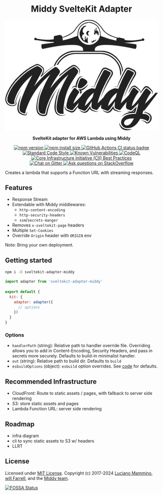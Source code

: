 <div align="center">
  <h1>Middy SvelteKit Adapter</h1>
  <img alt="Middy logo" src="https://raw.githubusercontent.com/middyjs/middy/main/docs/img/middy-logo.svg"/>
  <p><strong>SvelteKit adapter for AWS Lambda using Middy</strong></p>
<p>
  <a href="https://www.npmjs.com/package/@middy/http-router?activeTab=versions">
    <img src="https://badge.fury.io/js/%40middy%2Fhttp-router.svg" alt="npm version" style="max-width:100%;">
  </a>
  <a href="https://packagephobia.com/result?p=@middy/http-router">
    <img src="https://packagephobia.com/badge?p=@middy/http-router" alt="npm install size" style="max-width:100%;">
  </a>
  <a href="https://github.com/middyjs/middy/actions/workflows/tests.yml">
    <img src="https://github.com/middyjs/middy/actions/workflows/tests.yml/badge.svg?branch=main&event=push" alt="GitHub Actions CI status badge" style="max-width:100%;">
  </a>
  <br/>
   <a href="https://standardjs.com/">
    <img src="https://img.shields.io/badge/code_style-standard-brightgreen.svg" alt="Standard Code Style"  style="max-width:100%;">
  </a>
  <a href="https://snyk.io/test/github/middyjs/middy">
    <img src="https://snyk.io/test/github/middyjs/middy/badge.svg" alt="Known Vulnerabilities" data-canonical-src="https://snyk.io/test/github/middyjs/middy" style="max-width:100%;">
  </a>
  <a href="https://github.com/middyjs/middy/actions/workflows/sast.yml">
    <img src="https://github.com/middyjs/middy/actions/workflows/sast.yml/badge.svg
?branch=main&event=push" alt="CodeQL" style="max-width:100%;">
  </a>
  <a href="https://bestpractices.coreinfrastructure.org/projects/5280">
    <img src="https://bestpractices.coreinfrastructure.org/projects/5280/badge" alt="Core Infrastructure Initiative (CII) Best Practices"  style="max-width:100%;">
  </a>
  <br/>
  <a href="https://gitter.im/middyjs/Lobby">
    <img src="https://badges.gitter.im/gitterHQ/gitter.svg" alt="Chat on Gitter" style="max-width:100%;">
  </a>
  <a href="https://stackoverflow.com/questions/tagged/middy?sort=Newest&uqlId=35052">
    <img src="https://img.shields.io/badge/StackOverflow-[middy]-yellow" alt="Ask questions on StackOverflow" style="max-width:100%;">
  </a>
</p>
<!--<p>You can read the documentation at: <a href="https://middy.js.org/docs/ssr/sveltekit">https://middy.js.org/docs/ssr/sveltekit</a></p>-->
</div>

Creates a lambda that supports a Function URL with streaming responses.

## Features

- Response Stream
- Extendable with Middy middlewares:
  - `http-content-encoding`
  - `http-security-headers`
  - `ssm`/`secrets-manger`
- Removes `x-sveltekit-page` headers
- Multiple `Set-Cookies`
- Override `Origin` header with `ORIGIN` env

Note: Bring your own deployment.

## Getting started

```bash
npm i -D sveltekit-adapter-middy
```

```js
import adapter from 'sveltekit-adapter-middy'

export default {
  kit: {
    adapter: adapter({
      // options
    })
  }
}
```

### Options

- `handlerPath` (string): Relative path to handler override file. Overriding allows you to add in Content-Encoding, Security Headers, and pass in secrets more securely. Defaults to build-in minimalist handler.
- `out` (string): Relative path to build dir. Defaults to `build`
- `esbuildOptions` (object): `esbuild` option overrides. See [code]() for defaults.

## Recommended Infrastructure

- CloudFront: Route to static assets / pages, with fallback to server side rendering
- S3: store static assets and pages
- Lambda Function URL: server side rendering

## Roadmap

- infra diagram
- cli to sync static assets to S3 w/ headers
- LLRT

## License

Licensed under [MIT License](LICENSE). Copyright (c) 2017-2024 [Luciano Mammino](https://github.com/lmammino), [will Farrell](https://github.com/willfarrell), and the [Middy team](https://github.com/middyjs/middy/graphs/contributors).

<a href="https://app.fossa.io/projects/git%2Bgithub.com%2Fmiddyjs%2Fmiddy?ref=badge_large">
  <img src="https://app.fossa.io/api/projects/git%2Bgithub.com%2Fmiddyjs%2Fmiddy.svg?type=large" alt="FOSSA Status"  style="max-width:100%;">
</a>
